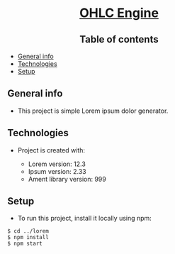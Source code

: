 <div align = "center">

# [OHLC Engine](#)
  
## Table of contents
  
</div>

* [General info](#general-info)
* [Technologies](#technologies)
* [Setup](#setup)

## General info

- This project is simple Lorem ipsum dolor generator.
	
## Technologies

- Project is created with:
		
	* Lorem version: 12.3
	* Ipsum version: 2.33
	* Ament library version: 999
	
## Setup

- To run this project, install it locally using npm:

```
$ cd ../lorem
$ npm install
$ npm start
```


